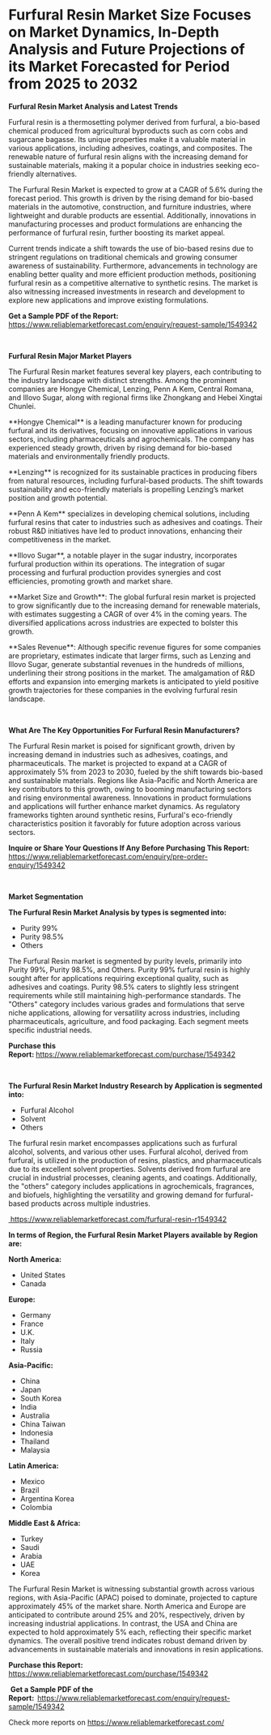 <p><h1>Furfural Resin Market Size Focuses on Market Dynamics, In-Depth Analysis and Future Projections of its Market Forecasted for Period from 2025 to 2032</h1></p><p><strong>Furfural Resin Market Analysis and Latest Trends</strong></p>
<p><p>Furfural resin is a thermosetting polymer derived from furfural, a bio-based chemical produced from agricultural byproducts such as corn cobs and sugarcane bagasse. Its unique properties make it a valuable material in various applications, including adhesives, coatings, and composites. The renewable nature of furfural resin aligns with the increasing demand for sustainable materials, making it a popular choice in industries seeking eco-friendly alternatives.</p><p>The Furfural Resin Market is expected to grow at a CAGR of 5.6% during the forecast period. This growth is driven by the rising demand for bio-based materials in the automotive, construction, and furniture industries, where lightweight and durable products are essential. Additionally, innovations in manufacturing processes and product formulations are enhancing the performance of furfural resin, further boosting its market appeal.</p><p>Current trends indicate a shift towards the use of bio-based resins due to stringent regulations on traditional chemicals and growing consumer awareness of sustainability. Furthermore, advancements in technology are enabling better quality and more efficient production methods, positioning furfural resin as a competitive alternative to synthetic resins. The market is also witnessing increased investments in research and development to explore new applications and improve existing formulations.</p></p>
<p><strong>Get a Sample PDF of the Report:&nbsp;</strong> <a href="https://www.reliablemarketforecast.com/enquiry/request-sample/1549342?utm_campaign=2267&utm_medium=2&utm_source=Github&utm_content=ia&utm_term=30012025&utm_id=furfural-resin">https://www.reliablemarketforecast.com/enquiry/request-sample/1549342</a></p>
<p>&nbsp;</p>
<p><strong>Furfural Resin Major Market Players</strong></p>
<p><p>The Furfural Resin market features several key players, each contributing to the industry landscape with distinct strengths. Among the prominent companies are Hongye Chemical, Lenzing, Penn A Kem, Central Romana, and Illovo Sugar, along with regional firms like Zhongkang and Hebei Xingtai Chunlei.</p><p>**Hongye Chemical** is a leading manufacturer known for producing furfural and its derivatives, focusing on innovative applications in various sectors, including pharmaceuticals and agrochemicals. The company has experienced steady growth, driven by rising demand for bio-based materials and environmentally friendly products.</p><p>**Lenzing** is recognized for its sustainable practices in producing fibers from natural resources, including furfural-based products. The shift towards sustainability and eco-friendly materials is propelling Lenzing’s market position and growth potential.</p><p>**Penn A Kem** specializes in developing chemical solutions, including furfural resins that cater to industries such as adhesives and coatings. Their robust R&D initiatives have led to product innovations, enhancing their competitiveness in the market.</p><p>**Illovo Sugar**, a notable player in the sugar industry, incorporates furfural production within its operations. The integration of sugar processing and furfural production provides synergies and cost efficiencies, promoting growth and market share.</p><p>**Market Size and Growth**: The global furfural resin market is projected to grow significantly due to the increasing demand for renewable materials, with estimates suggesting a CAGR of over 4% in the coming years. The diversified applications across industries are expected to bolster this growth.</p><p>**Sales Revenue**: Although specific revenue figures for some companies are proprietary, estimates indicate that larger firms, such as Lenzing and Illovo Sugar, generate substantial revenues in the hundreds of millions, underlining their strong positions in the market. The amalgamation of R&D efforts and expansion into emerging markets is anticipated to yield positive growth trajectories for these companies in the evolving furfural resin landscape.</p></p>
<p>&nbsp;</p>
<p><strong>What Are The Key Opportunities For Furfural Resin Manufacturers?</strong></p>
<p><p>The Furfural Resin market is poised for significant growth, driven by increasing demand in industries such as adhesives, coatings, and pharmaceuticals. The market is projected to expand at a CAGR of approximately 5% from 2023 to 2030, fueled by the shift towards bio-based and sustainable materials. Regions like Asia-Pacific and North America are key contributors to this growth, owing to booming manufacturing sectors and rising environmental awareness. Innovations in product formulations and applications will further enhance market dynamics. As regulatory frameworks tighten around synthetic resins, Furfural's eco-friendly characteristics position it favorably for future adoption across various sectors.</p></p>
<p><strong>Inquire or Share Your Questions If Any Before Purchasing This Report:</strong> <a href="https://www.reliablemarketforecast.com/enquiry/pre-order-enquiry/1549342?utm_campaign=2267&utm_medium=2&utm_source=Github&utm_content=ia&utm_term=30012025&utm_id=furfural-resin">https://www.reliablemarketforecast.com/enquiry/pre-order-enquiry/1549342</a></p>
<p>&nbsp;</p>
<p><strong>Market Segmentation</strong></p>
<p><strong>The Furfural Resin Market Analysis by types is segmented into:</strong></p>
<p><ul><li>Purity 99%</li><li>Purity 98.5%</li><li>Others</li></ul></p>
<p><p>The Furfural Resin market is segmented by purity levels, primarily into Purity 99%, Purity 98.5%, and Others. Purity 99% furfural resin is highly sought after for applications requiring exceptional quality, such as adhesives and coatings. Purity 98.5% caters to slightly less stringent requirements while still maintaining high-performance standards. The "Others" category includes various grades and formulations that serve niche applications, allowing for versatility across industries, including pharmaceuticals, agriculture, and food packaging. Each segment meets specific industrial needs.</p></p>
<p><strong>Purchase this Report:&nbsp;</strong><a href="https://www.reliablemarketforecast.com/purchase/1549342?utm_campaign=2267&utm_medium=2&utm_source=Github&utm_content=ia&utm_term=30012025&utm_id=furfural-resin">https://www.reliablemarketforecast.com/purchase/1549342</a></p>
<p>&nbsp;</p>
<p><strong>The Furfural Resin Market Industry Research by Application is segmented into:</strong></p>
<p><ul><li>Furfural Alcohol</li><li>Solvent</li><li>Others</li></ul></p>
<p><p>The furfural resin market encompasses applications such as furfural alcohol, solvents, and various other uses. Furfural alcohol, derived from furfural, is utilized in the production of resins, plastics, and pharmaceuticals due to its excellent solvent properties. Solvents derived from furfural are crucial in industrial processes, cleaning agents, and coatings. Additionally, the "others" category includes applications in agrochemicals, fragrances, and biofuels, highlighting the versatility and growing demand for furfural-based products across multiple industries.</p></p>
<p><a href="https://www.reliablemarketforecast.com/furfural-resin-r1549342?utm_campaign=2267&utm_medium=2&utm_source=Github&utm_content=ia&utm_term=30012025&utm_id=furfural-resin">&nbsp;https://www.reliablemarketforecast.com/furfural-resin-r1549342</a></p>
<p><strong>In terms of Region, the Furfural Resin Market Players available by Region are:</strong></p>
<p>
    <p> <strong> North America: </strong>
        <ul>
            <li>United States</li>
            <li>Canada</li>
        </ul>
        </p> 
    <p> <strong> Europe: </strong>
        <ul>
            <li>Germany</li>
            <li>France</li>
            <li>U.K.</li>
            <li>Italy</li>
            <li>Russia</li>
        </ul>
        </p> 
    <p> <strong> Asia-Pacific: </strong>
        <ul>
            <li>China</li>
            <li>Japan</li>
            <li>South Korea</li>
            <li>India</li>
            <li>Australia</li>
            <li>China Taiwan</li>
            <li>Indonesia</li>
            <li>Thailand</li>
            <li>Malaysia</li>
        </ul>
        </p> 
    <p> <strong> Latin America: </strong>
        <ul>
            <li>Mexico</li>
            <li>Brazil</li>
            <li>Argentina Korea</li>
            <li>Colombia</li>
        </ul>
        </p> 
    <p> <strong> Middle East & Africa: </strong>
        <ul>
            <li>Turkey</li>
            <li>Saudi</li>
            <li>Arabia</li>
            <li>UAE</li>
            <li>Korea</li>
        </ul>
    </p>
    </p>
<p><p>The Furfural Resin Market is witnessing substantial growth across various regions, with Asia-Pacific (APAC) poised to dominate, projected to capture approximately 45% of the market share. North America and Europe are anticipated to contribute around 25% and 20%, respectively, driven by increasing industrial applications. In contrast, the USA and China are expected to hold approximately 5% each, reflecting their specific market dynamics. The overall positive trend indicates robust demand driven by advancements in sustainable materials and innovations in resin applications.</p></p>
<p><strong>Purchase this Report: </strong><a href="https://www.reliablemarketforecast.com/purchase/1549342?utm_campaign=2267&utm_medium=2&utm_source=Github&utm_content=ia&utm_term=30012025&utm_id=furfural-resin">https://www.reliablemarketforecast.com/purchase/1549342</a></p>
<p>&nbsp;<strong>Get a Sample PDF of the Report:&nbsp;&nbsp;</strong><a href="https://www.reliablemarketforecast.com/enquiry/request-sample/1549342?utm_campaign=2267&utm_medium=2&utm_source=Github&utm_content=ia&utm_term=30012025&utm_id=furfural-resin">https://www.reliablemarketforecast.com/enquiry/request-sample/1549342</a></p>
<p><strong></strong></p>
<p>Check more reports on <a href="https://www.reliablemarketforecast.com/?utm_campaign=2267&utm_medium=2&utm_source=Github&utm_content=ia&utm_term=30012025&utm_id=furfural-resin">https://www.reliablemarketforecast.com/</a></p>